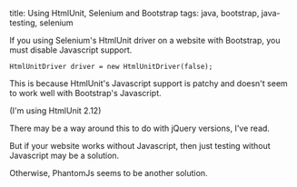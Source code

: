 title: Using HtmlUnit, Selenium and Bootstrap
tags: java, bootstrap, java-testing, selenium

If you using Selenium's HtmlUnit driver on a website with Bootstrap, you must disable Javascript support.

    HtmlUnitDriver driver = new HtmlUnitDriver(false);
    
This is because HtmlUnit's Javascript support is patchy and doesn't seem to work well with Bootstrap's Javascript.

(I'm using HtmlUnit 2.12)

There may be a way around this to do with jQuery versions, I've read.

But if your website works without Javascript, then just testing without Javascript may be a solution.

Otherwise, PhantomJs seems to be another solution.
